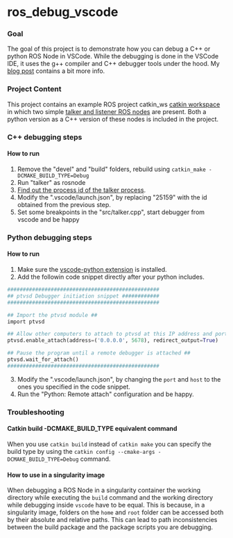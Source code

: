 # ros_debug_vscode

### Goal
The goal of this project is to demonstrate how you can debug a C++ or python ROS Node in VSCode. While the debugging is done in the VSCode IDE, it uses the g++ compiler and C++ debugger tools under the hood. My [blog post](https://medium.com/@weihang.che/ros-node-debugging-b76fc38ba70b) contains a bit more info.

### Project Content
This project contains an example ROS project catkin_ws [catkin workspace](http://wiki.ros.org/ROS/Tutorials/catkin/CreatingPackage) in which two simple [talker and listener ROS nodes](http://wiki.ros.org/ROS/Tutorials/WritingPublisherSubscriber%28c%2B%2B%29) are present. Both a python version as a C++ version of these nodes is included in the project.

### C++ debugging steps

#### How to run
1. Remove the "devel" and "build" folders, rebuild using `catkin_make -DCMAKE_BUILD_TYPE=Debug`
2. Run "talker" as rosnode
3. [Find out the process id of the talker process](https://askubuntu.com/questions/180336/how-to-find-the-process-id-pid-of-a-running-terminal-program).
4. Modify the ".vscode/launch.json", by replacing "25159" with the id obtained from the previous step.
5. Set some breakpoints in the "src/talker.cpp", start debugger from vscode and be happy

### Python debugging steps

#### How to run
1. Make sure the [vscode-python extension](https://marketplace.visualstudio.com/items?itemName=ms-python.python) is installed.
2. Add the followin code snippet directly after your python includes.

```python
#################################################
## ptvsd Debugger initiation snippet ############
#################################################

## Import the ptvsd module ##
import ptvsd

## Allow other computers to attach to ptvsd at this IP address and port. ##
ptvsd.enable_attach(address=('0.0.0.0', 5678), redirect_output=True)

## Pause the program until a remote debugger is attached ##
ptvsd.wait_for_attach()
#################################################
```

3. Modify the ".vscode/launch.json",  by changing the `port` and `host` to the ones you specified in the code snippet.
4. Run the "Python: Remote attach" configuration and be happy.

### Troubleshooting

#### Catkin build -DCMAKE_BUILD_TYPE equivalent command
When you use `catkin build` instead of `catkin make` you can specify the build type by using the `catkin config --cmake-args -DCMAKE_BUILD_TYPE=Debug` command.

#### How to use in a singularity image 
When debugging a ROS Node in a singularity container the working directory while executing the `build` command and the working directory while debugging inside `vscode` have to be equal. This is because, in a singularity image, folders on the `home` and `root` folder can be accessed both by their absolute and relative paths. This can lead to path inconsistencies between the build package and the package scripts you are debugging.
